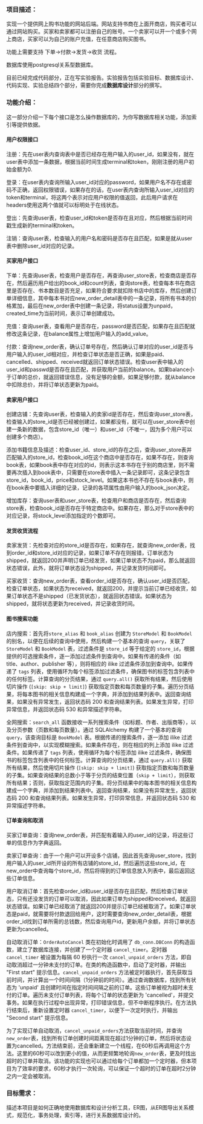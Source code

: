 ### 项目描述：

实现一个提供网上购书功能的网站后端。网站支持书商在上面开商店，购买者可以通过网站购买。买家和卖家都可以注册自己的账号。一个卖家可以开一个或多个网上商店，买家可以为自己的账户充值，在任意商店购买图书。

功能上需要支持 下单->付款->发货->收货 流程。

数据库使用postgresql关系型数据库。

目前已经完成代码部分，正在写实验报告。实验报告包括实验目标、数据库设计、代码实现、实验总结四个部分，需要你完成**数据库设计**部分的撰写。

### 功能介绍：

这一部分介绍一下每个接口是怎么操作数据库的，为你写数据库相关功能，添加索引等提供依据。

#### 用户权限接口

注册：先在user表内查询表中是否已经存在用户输入的user_id，如果没有，就在user表中添加一条数据，根据当前时间生成terminal和token，刚刚注册的用户初始金额为0.

登录：在user表内查询所输入user_id对应的password，如果用户名不存在或密码不正确，返回权限错误，如果存在的话，在user表内查询所输入user_id对应的token和terminal，将这两个表示对应用户权限的值返回，此后用户请求在headers使用这两个值就可以标明处于在线状态。

登出：先查询user表，检查user_id和token是否存在且对应，然后根据当前时间戳生成新的terminal和token。

注销：查询user表，检查输入的用户名和密码是否存在且匹配，如果是就从user表中删除user_id对应的记录。

#### 买家用户接口

下单：先查询user表，检查用户是否存在，再查询user_store表，检查商店是否存在，然后遍历用户给出的book_id和count列表，查询store表，检查每本书在商店里是否存在、书本数目是否充足，如果符合要求就扣除书店中的库存，然后创建订单详细信息，其中每本书对应new_order_detail表中的一条记录，将所有书本的价格累加，最后在new_order表中创建一条记录，将status设置为unpaid，created_time为当前时间，表示订单创建成功。

充值：查询user表，查看用户是否存在，password是否匹配，如果存在且匹配就修改这条记录，在balance属性上增加用户输入的add_value。

付款：查询new_order表，确认订单号存在，然后确认订单对应的user_id是否与用户输入的user_id相对应，并检查订单状态是否正确，如果是paid、cancelled、shipped、received就返回订单状态错误。检查user表中输入的user_id和passwd是否存在且匹配，并获取用户当前的balance。如果balance小于订单的总价，就返回错误信息，没有足够的金额，如果足够付款，就从balance中扣除总价，并将订单状态更新为paid。

#### 卖家用户接口

创建店铺：先查询user表，检查输入的卖家id是否存在，然后查询user_store表，检查输入的store_id是否已经被创建过，如果都没有，就可以在user_store表中创建一条新的数据，包含store_id（唯一）和user_id（不唯一，因为多个用户可以创建多个商店）。

添加书籍信息及描述：检查user_id、store_id的存在之后，查询user_store表并匹配输入的store_id，检查book_id在这个商店中是否存在，如果不存在，则查询book表，如果book表中存在对应的id，则表示这本书存在于别的商店里，则不需要再次插入到book表中，只需要在store表中插入一条记录即可，这条记录包含store_id，book_id，price和stock_level。如果这本书也不存在与book表中，则在book表中要插入详细的记录，记录的各项属性由用户输入的book_json决定。

增加库存：查询user表和user_store表，检查用户和商店是否存在，然后查询store表，检查book_id是否存在于特定商店中。如果存在，那么对于store表中的对应记录，将stock_level添加指定的个数即可。

#### 发货收货流程

卖家发货：先检查对应的store_id是否存在，如果存在，就查询new_order表，找到order_id和store_id对应的记录，如果订单不存在则报错，订单状态为shipped，就返回200并声明订单已经发货，如果订单状态不为paid，那么就返回状态错误，此外，就将订单状态设为shipped，并记录发货时间即可。

买家收货：查询new_order表，查看order_id是否存在，确认user_id是否匹配，检查订单状态，如果状态为received，就返回200，并提示当前订单已经收货，如果订单状态不是shipped（已发货状态），就返回状态错误。如果状态为shipped，就将状态更新为received，并记录收货时间。

#### 图书搜索功能

店内搜索：首先将`store_alias` 和 `book_alias` 创建为 `StoreModel` 和 `BookModel` 的别名，以便在后续的查询中使用，然后构建一个基本的查询 `query`，关联了 `StoreModel` 和 `BookModel` 表，过滤条件是 `store_id` 等于给定的 `store_id`，根据提供的可选搜索条件，逐一添加过滤条件到查询中。如果有传递的条件（如 title、author、publisher 等），则将相应的 ilike 过滤条件添加到查询中。如果传递了 `tags` 列表，使用循环为每个标签添加过滤条件，确保图书的标签包含列表中的任何标签。计算查询的分页结果，通过 `query.all()` 获取所有结果，然后使用切片操作 (`[skip: skip + limit]`) 获取指定页数和每页数量的子集。遍历分页结果，将每本图书的相关信息构建成一个字典，并添加到结果列表中。返回查询结果，如果没有异常发生，返回状态码 200 和查询结果列表。如果发生异常，打印异常信息，并返回状态码 530 和异常描述字符串。

全网搜索：`search_all` 函数接收一系列搜索条件（如标题、作者、出版商等），以及分页参数（页数和每页数量）。通过 SQLAlchemy 构建了一个基本的查询 `query`，该查询目标是 `BookModel` 表。根据传递的搜索条件，逐一添加 ilike 过滤条件到查询中，以实现模糊搜索。如果条件存在，则在相应的列上添加 ilike 过滤条件。如果传递了 `tags` 列表，使用循环为每个标签添加 ilike 过滤条件，确保图书的标签包含列表中的任何标签。计算查询的分页结果，通过 `query.all()` 获取所有结果，然后使用切片操作 (`[skip: skip + limit]`) 获取指定页数和每页数量的子集。如果查询结果的总数小于等于分页的结束位置（`skip + limit`），则获取所有结果；否则，获取指定范围内的子集。将分页结果中的每本图书的相关信息构建成一个字典，并添加到结果列表中。返回查询结果，如果没有异常发生，返回状态码 200 和查询结果列表。如果发生异常，打印异常信息，并返回状态码 530 和异常描述字符串。

#### 订单查询和取消

买家订单查询：查询new_order表，并匹配有着输入的user_id的记录，将这些订单的信息作为字典返回。

卖家订单查询：由于一个用户可以开设多个店铺，因此首先查询user_store，找到用户输入的user_id所开设的所有店铺的store_id，然后遍历这些store_id，在new_order中查询每个store_id，然后将得到的订单信息放入列表中，最后返回这些订单信息。

用户取消订单：首先检查order_id和user_id是否存在且匹配，然后检查订单状态，只有还没发货的订单可以取消，因此如果订单为shipped和received，就返回状态错误。如果订单已经取消了就返回200并提示订单已经被取消了。如果订单状态是paid，就需要将付款退回给用户，这时需要查询new_order_detail表，根据order_id找到订单所需的总钱数，然后查询用户id，更新用户余额，并将订单状态更新为cancelled。

自动取消订单：`OrderAutoCancel` 类在初始化时调用了 `db_conn.DBConn` 的构造函数，建立了数据库连接，并创建了一个定时器 `cancel_timer`。定时器 `cancel_timer` 被设置为每隔 60 秒执行一次 `cancel_unpaid_orders` 方法，即自动取消超过一分钟未支付的订单。在类的构造函数中，启动了定时器，并输出 "First start" 提示信息。`cancel_unpaid_orders` 方法被定时器执行，首先获取当前时间，并计算出一个时间间隔（1分钟前的时间）。通过查询数据库，找到所有状态为 'unpaid' 且创建时间在指定时间间隔之前的订单。这些订单被视为超时未支付的订单。遍历未支付订单列表，将每个订单的状态更新为 'cancelled'，并提交事务。如果在执行过程中出现异常，打印错误信息，但不中断程序执行。在方法执行结束后，重新设置定时器 `cancel_timer`，以便下一次定时执行，并输出 "Second start" 提示信息。

为了实现订单自动取消，`cancel_unpaid_orders`方法获取当前时间，并查询`new_order`表，找到所有订单创建时间距离现在超过1分钟的订单，然后将状态设置为cancelled。方法结束前，还会重新建立一个线程，在60秒后再调用这个方法。这里的60秒可以改到更小的值，从而更频繁地轮询`new_order`表，更及时找出超时的订单并取消。该功能的实现也可以通过给每个订单都加一个定时器，但本项目为了效率的要求，60秒才执行一次轮询，可以保证一个超时的订单在超时2分钟之内一定会被取消。

### 目标需求：

描述本项目是如何正确地使用数据库和设计分析工具，ER图，从ER图导出关系模式，规范化，事务处理，索引等，进行关系数据库设计的。